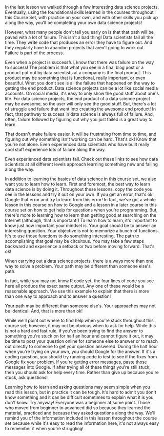 In the last lesson we walked through a few interesting data science projects. Eventually, using the foundational skills learned in the courses throughout this Course Set, with practice on your own, and with other skills you pick up along the way, you'll be completing your own data science projects!

However, what many people don't tell you early on is that that path will be paved with a lot of failure. This isn't a bad thing! Data scientists fail all the time. They write code that produces an error they have to figure out. And they regularly have to abandon projects that aren't going to work out. Failure is part of the process.

Even when a project is successful, know that there was failure on the way to success! The problem is that what you see in a final blog post or a product put out by data scientists at a company is the final product. This product may be something that is functional, really important, or even beautiful. What you don't see is all the failure that happened on the way to getting the end product. Data science projects can be a lot like social media accounts. On social media, it's easy to only show the good stuff about one's life. For data science projects, the end product of a data science project may be awesome, so the user will only see the good stuff. But, there's a lot of struggle and failure that went into creating the awesome end product! In fact, that pathway to success in data science is always full of failure. And, often, failure followed by figuring out why you just failed is a great way to learn.

That doesn't make failure easier. It will be frustrating from time to time, and figuring out why something isn't working can be hard. That's ok! Know that you're not alone. Even experienced data scientists who have built really cool stuff experience lots of failure along the way.

Even experienced data scientists fail. Check out these links to see how data scientists at all different levels approach learning something new and failing along the way.

In addition to learning the basics of data science in this course set, we also want you to learn how to learn. First and foremost, the best way to learn data science is by doing it. Throughout these lessons, copy the code you see in the lessons and try it out on your own. If you get an error, that's ok! Google that error and try to learn from this error! In fact, we've got a whole lesson in this course on how to Google and a lesson in a later course in this course set on how to get help for questions when you're programming. But, there's more to learning how to learn than getting good at searching on the Internet (although, that is important!) To learn how to learn, it's important to know just how important your mindset is. Your goal should be to answer an interesting question. Your objective is not to memorize a bunch of functions. It's to use those functions to do something interesting. The path to accomplishing that goal may be circuitous. You may take a few steps backward and experience a setback or two before moving forward. That's ok! 

When carrying out a data science projects, there is always more than one way to solve a problem. Your path may be different than someone else's path.

In fact, while you may not know R code yet, the four lines of code you see here all produce the exact same output. Any one of these would be a reasonable approach. We use this example to explain that there is more than one way to approach and to answer a question! 

Your path may be different than someone else's. Your approaches may not be identical. And, that is more than ok!

While we'll point out where to find help when you're stuck throughout this course set; however, it may not be obvious when to ask for help. While this is not a hard and fast rule, if you've been trying to find the answer to something you're stuck on for half an hour and cannot figure it out, it may be time to post your question online for someone else to answer or to reach out directly to someone to get your question answered. During the half hour when you're trying on your own, you should Google for the answer. If it's a coding question, you should try running code to test to see if the fixes from Google fix your problem. If you're getting error messages, paste those messages into Google. If after trying all of these things you're still stuck, then you should ask for help every time. Rather than give up because you're stuck, ask questions!

Learning how to learn and asking questions may seem simple when you read this lesson, but in practice it can be tough. It's hard to admit you don't know something and it can be difficult sometimes to explain what it is you don't know. Try anyway! Everyone was a beginner at some point. Those who moved from beginner to advanced did so because they learned the material, practiced and because they asked questions along the way. We'll remind you of the information included in this lesson throughout the course set because while it's easy to read the information here, it's not always easy to remember it when you're struggling!